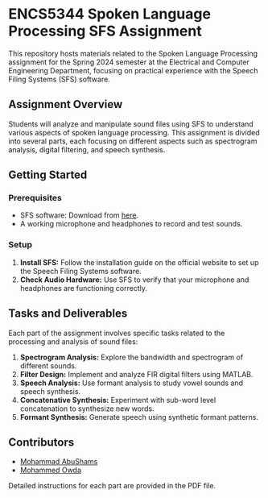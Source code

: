 # ENCS5344 Spoken Language Processing SFS Assignment

This repository hosts materials related to the Spoken Language Processing assignment for the Spring 2024 semester at the Electrical and Computer Engineering Department, focusing on practical experience with the Speech Filing Systems (SFS) software.

## Assignment Overview

Students will analyze and manipulate sound files using SFS to understand various aspects of spoken language processing. This assignment is divided into several parts, each focusing on different aspects such as spectrogram analysis, digital filtering, and speech synthesis.

## Getting Started

### Prerequisites

- SFS software: Download from [here](https://www.phon.ucl.ac.uk/resource/sfs/download.php).
- A working microphone and headphones to record and test sounds.

### Setup

1. **Install SFS:** Follow the installation guide on the official website to set up the Speech Filing Systems software.
2. **Check Audio Hardware:** Use SFS to verify that your microphone and headphones are functioning correctly.


## Tasks and Deliverables

Each part of the assignment involves specific tasks related to the processing and analysis of sound files:

1. **Spectrogram Analysis:** Explore the bandwidth and spectrogram of different sounds.
2. **Filter Design:** Implement and analyze FIR digital filters using MATLAB.
3. **Speech Analysis:** Use formant analysis to study vowel sounds and speech synthesis.
4. **Concatenative Synthesis:** Experiment with sub-word level concatenation to synthesize new words.
5. **Formant Synthesis:** Generate speech using synthetic formant patterns.

## Contributors

- [Mohammad AbuShams](https://github.com/MohammadAbuShams)
- [Mohammed Owda](https://github.com/M7mdOdeh1)


Detailed instructions for each part are provided in the PDF file.

